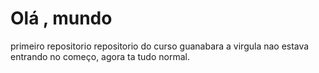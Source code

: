 # Olá , mundo 
 primeiro repositorio 
 repositorio do curso guanabara
 a virgula nao estava entrando no começo,
 agora ta tudo normal.

